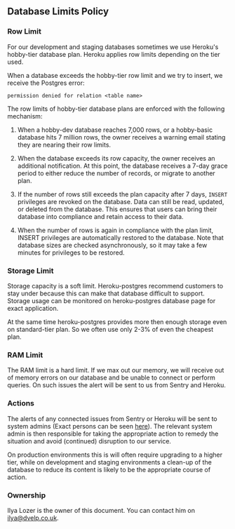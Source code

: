 ## Database Limits Policy

### Row Limit

For our development and staging databases sometimes we use Heroku's hobby-tier
database plan. Heroku applies row limits depending on the tier used.

When a database exceeds the hobby-tier row limit and we try to insert, we
receive the Postgres error:

`permission denied for relation <table name>`

The row limits of hobby-tier database plans are enforced with the following
mechanism:

1) When a hobby-dev database reaches 7,000 rows, or a hobby-basic database hits
7 million rows, the owner receives a warning email stating they are nearing
their row limits.

2) When the database exceeds its row capacity, the owner receives an additional
notification. At this point, the database receives a 7-day grace period to
either reduce the number of records, or migrate to another plan.

3) If the number of rows still exceeds the plan capacity after 7 days, `INSERT`
privileges are revoked on the database. Data can still be read, updated, or
deleted from the database. This ensures that users can bring their database into
compliance and retain access to their data.

4) When the number of rows is again in compliance with the plan limit, INSERT
privileges are automatically restored to the database. Note that database sizes
are checked asynchronously, so it may take a few minutes for privileges to be
restored.

### Storage Limit

Storage capacity is a soft limit. Heroku-postgres recommend customers to stay
under because this can make that database difficult to support. Storage usage
can be monitored on heroku-postgres database page for exact application.

At the same time heroku-postgres provides more then enough storage even on
standard-tier plan. So we often use only 2-3% of even the cheapest plan.

### RAM Limit

The RAM limit is a hard limit. If we max out our memory, we will receive out of
memory errors on our database and be unable to connect or perform queries. On
such issues the alert will be sent to us from Sentry and Heroku.

### Actions

The alerts of any connected issues from Sentry or Heroku will be sent to system
admins (Exact persons can be seen
[here](/handbook/best-practice/system-admins.md)). The relevant system admin is
then responsible for taking the appropriate action to remedy the situation and
avoid (continued) disruption to our service.

On production environments this is will often require upgrading to a higher
tier, while on development and staging environments a clean-up of the database
to reduce its content is likely to be the appropriate course of action.

### Ownership

Ilya Lozer is the owner of this document. You can contact him on
<ilya@dvelp.co.uk>.
